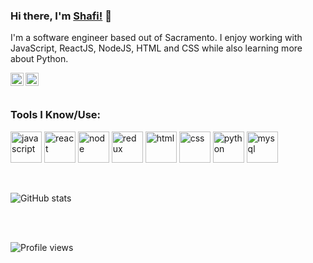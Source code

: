 ### Hi there, I'm [Shafi!](https://www.shafimasoumi.com) 👋

I'm a software engineer based out of Sacramento. I enjoy working with JavaScript, ReactJS, NodeJS, HTML and CSS while also learning more about Python.

<a href="https://www.shafimasoumi">
  <img align="left" alt="Shafi's Portfolio | Website" width="21px" src="https://www.pinclipart.com/picdir/middle/257-2576819_website-icons-download-for-free-in-png-and.png" />
</a>
<a href="https://www.linkedin.com/in/shafi-masoumi-ab099733/">
  <img align="left" alt="Shafi's LinkedIn" width="21px" src="https://www.flaticon.com/svg/static/icons/svg/174/174857.svg" />
</a>

<br/>
<br/>

### Tools I Know/Use:

<p align="left">
  
  <img src="https://img.icons8.com/ios/50/000000/javascript.png" alt="javascript" width="50" height="50"/>
  <img src="https://img.icons8.com/dotty/80/000000/react.png" alt="react" width="50" height="50"/>
  <img src="https://img.icons8.com/color/48/000000/nodejs.png" alt="node" width="50" height="50"/>
  <img src="https://img.icons8.com/color/48/000000/redux.png" alt="redux" width="50" height="50"/>
  <img src="https://img.icons8.com/color/48/000000/html-5.png" alt="html" width="50" height="50"/>
  <img src="https://img.icons8.com/color/48/000000/css3.png" alt="css" width="50" height="50"/>
  <img src="https://img.icons8.com/color/48/000000/python.png" alt="python" width="50" height="50"/>
  <img src="https://devicons.github.io/devicon/devicon.git/icons/mysql/mysql-original-wordmark.svg" alt="mysql" width="50" height="50"/> 
    
</p>  

<br/>

![GitHub stats](https://github-readme-stats.vercel.app/api?username=shafi2019&show_icons=true)  

<br/>
<br/>

![Profile views](https://gpvc.arturio.dev/shafi2019)

